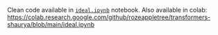 Clean code available in [`ideal.ipynb`](./ideal.ipynb) notebook. Also available in colab: https://colab.research.google.com/github/rozeappletree/transformers-shaurya/blob/main/ideal.ipynb
